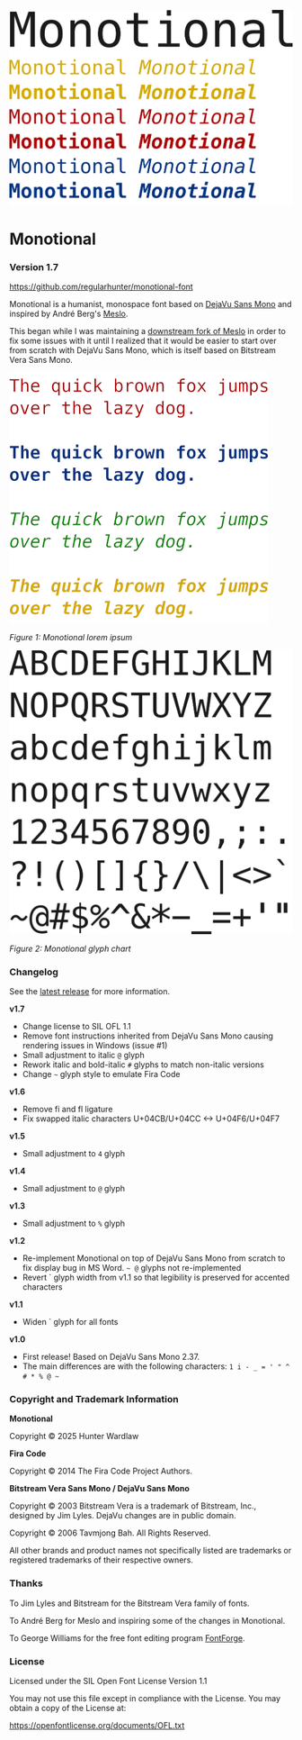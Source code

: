 ![Typeface graphic](doc/monotional.png)

# Monotional

### Version 1.7

https://github.com/regularhunter/monotional-font

Monotional is a humanist, monospace font based on 
[DejaVu Sans Mono](https://github.com/dejavu-fonts/dejavu-fonts) and 
inspired by André Berg's [Meslo](https://github.com/andreberg/Meslo-Font).

This began while I was maintaining a 
[downstream fork of Meslo](https://github.com/regularhunter/Meslo-Font/) 
in order to fix some issues with it until I realized that it would be easier to 
start over from scratch with DejaVu Sans Mono, which is itself based on 
Bitstream Vera Sans Mono.

![Ipsum lorem](doc/monotional-ipsumlorem.png)

*Figure 1: Monotional lorem ipsum*

![Glyphs](doc/monotional-glyphs.png)

*Figure 2: Monotional glyph chart*

### Changelog

See the [latest release](https://github.com/regularhunter/monotional-font/releases) 
for more information.


**v1.7**

 * Change license to SIL OFL 1.1
 * Remove font instructions inherited from DejaVu Sans Mono causing 
rendering issues in Windows (issue #1)
 * Small adjustment to italic ` @ ` glyph
 * Rework italic and bold-italic ` # ` glyphs to match non-italic 
versions
 * Change ` ~ ` glyph style to emulate Fira Code

**v1.6**

 * Remove fi and fl ligature
 * Fix swapped italic characters U+04CB/U+04CC <-> U+04F6/U+04F7

**v1.5**

 * Small adjustment to ` 4 ` glyph

**v1.4**

 * Small adjustment to ` @ ` glyph

**v1.3**

 * Small adjustment to ` % ` glyph

**v1.2**

 * Re-implement Monotional on top of DejaVu Sans Mono from scratch to 
fix display bug in MS Word. ` ~ @ ` glyphs not re-implemented
 * Revert \` glyph width from v1.1 so that legibility is preserved for accented 
characters

**v1.1**

 * Widen \` glyph for all fonts

**v1.0**

 * First release! Based on DejaVu Sans Mono 2.37.
 * The main differences are with the following characters: ` 1 i - _ = ' " ^ # * % @ ~ `

### Copyright and Trademark Information

**Monotional**

Copyright © 2025 Hunter Wardlaw

**Fira Code**

Copyright © 2014 The Fira Code Project Authors.

**Bitstream Vera Sans Mono / DejaVu Sans Mono**

Copyright © 2003 Bitstream Vera is a trademark of Bitstream, Inc., designed by Jim Lyles.
DejaVu changes are in public domain.

Copyright © 2006 Tavmjong Bah. All Rights Reserved.

All other brands and product names not specifically listed are trademarks or
registered trademarks of their respective owners.

### Thanks

To Jim Lyles and Bitstream for the Bitstream Vera family of fonts.

To André Berg for Meslo and inspiring some of the changes in Monotional.

To George Williams for the free font editing program 
[FontForge](http://fontforge.org).

### License

Licensed under the SIL Open Font License Version 1.1

You may not use this file except in compliance with the License. 
You may obtain a copy of the License at:

https://openfontlicense.org/documents/OFL.txt
